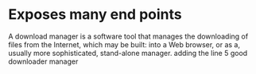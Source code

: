 # Exposes many end points
A download manager is a software tool that manages the downloading of files from the Internet,
which may be built: into a Web browser,
or as a, usually more sophisticated, stand-alone manager.
adding the line 5
good downloader manager
